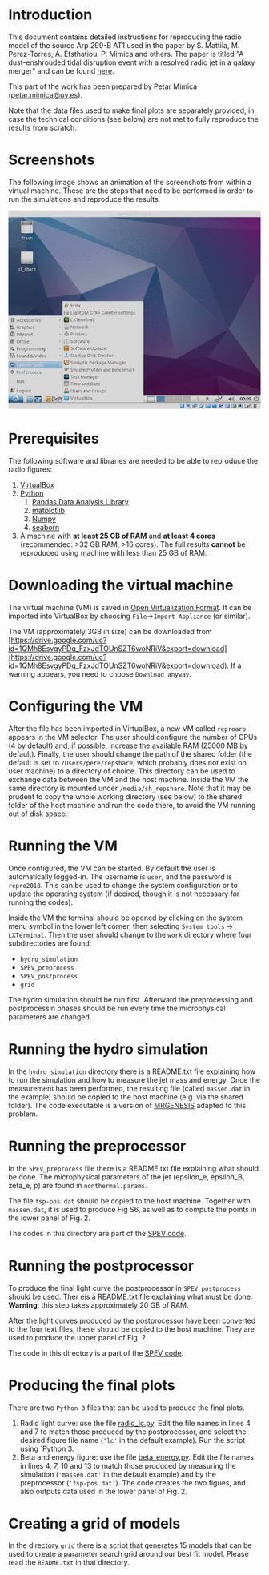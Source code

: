 Introduction
===========================

This document contains detailed instructions for reproducing the radio model of the source Arp 299-B AT1 used in the paper by S. Mattila, M. Perez-Torres, A. Efsthatiou, P. Mimica and others. The paper is titled "A dust-enshrouded tidal disruption event with a resolved radio jet in a galaxy merger" and can be found [here](http://science.sciencemag.org/content/early/2018/06/13/science.aao4669.full).

This part of the work has been prepared by Petar Mimica (<petar.mimica@uv.es>).

Note that the data files used to make final plots are separately provided, in case the technical conditions (see below) are not met to fully reproduce the results from scratch.

Screenshots
==

The following image shows an animation of the screenshots from within a virtual machine. These are the steps that need to be performed in order to run the simulations and reproduce the results.

![](scr.gif)



Prerequisites
==

The following software and libraries are needed to be able to reproduce the radio figures:

1. [VirtualBox](https://www.virtualbox.org/wiki/Downloads)
2. [Python](https://www.python.org/)
    1. [Pandas Data Analysis Library](https://pandas.pydata.org/)
	2. [matplotlib](https://matplotlib.org/)
	3. [Numpy](http://www.numpy.org/)
	4. [seaborn](https://seaborn.pydata.org/)
3. A machine with **at least 25 GB of RAM** and **at least 4 cores** (recommended: >32 GB RAM, >16 cores). The full results **cannot** be reproduced using machine with less than 25 GB of RAM.


Downloading the virtual machine
===

The virtual machine (VM) is saved in [Open Virtualization Format](https://en.wikipedia.org/wiki/Open_Virtualization_Format). It can be imported into VirtualBox by choosing `File`->`Import Appliance` (or similar).

The VM (approximately 3GB in size) can be downloaded from [https://drive.google.com/uc?id=1QMh8EsvgyPDq_FzxJdTOUnSZT6woNRiV&export=download](https://drive.google.com/uc?id=1QMh8EsvgyPDq_FzxJdTOUnSZT6woNRiV&export=download). If a warning appears, you need to choose `Download anyway`.

Configuring the VM
===

After the file has been imported in VirtualBox, a new VM called `reproarp` appears in the VM selector. The user should configure the number of CPUs (4 by default) and, if possible, increase the available RAM (25000 MB by default). Finally, the user should change the path of the shared folder (the default is set to `/Users/pere/repshare`, which probably does not exist on user machine) to a directory of choice. This directory can be used to exchange data between the VM and the host machine. Inside the VM the same directory is mounted under `/media/sh_repshare`. Note that it may be prudent to copy the whole working directory (see below) to the shared folder of the host machine and run the code there, to avoid the VM running out of disk space.

Running the VM
===

Once configured, the VM can be started. By default the user is automatically logged-in. The username is `user`, and the password is `repro2018`. This can be used to change the system configuration or to update the operating system (if decired, though it is not necessary for running the codes).

Inside the VM the terminal should be opened by clicking on the system menu symbol in the lower left corner, then selecting `System tools` -> `LXTerminal`. Then the user should change to the `work` directory where four subdirectories are found:

* `hydro_simulation`
* `SPEV_preprocess`
* `SPEV_postprocess`
* `grid`

The hydro simulation should be run first. Afterward the preprocessing and postprocessin phases should be run every time the microphysical parameters are changed.

Running the hydro simulation
==

In the `hydro_simulation` directory there is a README.txt file explaining how to run the simulation and how to measure the jet mass and energy. Once the measurement has been performed, the resulting file (called `massen.dat` in the example) should be copied to the host machine (e.g. via the shared folder). The code executable is a version of [MRGENESIS](http://adsabs.harvard.edu/cgi-bin/nph-data_query?bibcode=2009A%26A...494..879M&db_key=AST&link_type=ABSTRACT&high=56a5dd85cb13628) adapted to this problem.

Running the preprocessor
==

In the `SPEV_preprocess` file there is a README.txt file explaining what should be done. The microphysical parameters of the jet (epsilon_e, epsilon_B, zeta_e, p) are found in `nonthermal.params`.

The file `fsp-pos.dat` should be copied to the host machine. Together with `massen.dat`, it is used to produce Fig S6, as well as to compute the points in the lower panel of  Fig. 2.

The codes in this directory are part of the [SPEV code](http://adsabs.harvard.edu/abs/2016JPhCS.719a2008M).

Running the postprocessor
==

To produce the final light curve the postprocessor in `SPEV_postprocess` should be used. Ther eis a README.txt file explaining what must be done. **Warning**: this step takes approximately 20 GB of RAM.

After the light curves produced by the postprocessor have been converted to the four text files, these should be copied to the host machine. They are used to produce the upper panel of Fig. 2.

The code in this directory is a part of the [SPEV code](http://adsabs.harvard.edu/abs/2016JPhCS.719a2008M).


Producing the final plots
==

There are two `Python 3` files that can be used to produce the final plots.

1. Radio light curve: use the file [radio_lc.py](./radio_lc.py). Edit the file names in lines 4 and 7 to match those produced by the postprocessor, and select the desired figure file name (`'lc'` in the default example). Run the script using `Python 3.
2. Beta and energy figure: use the file [beta_energy.py](./beta_energy.py). Edit the file names in lines 4, 7, 10 and 13 to match those produced by measuring the simulation (`'massen.dat'` in the default example) and by the preprocessor (`'fsp-pos.dat'`). The code creates the two figues, and also outputs data used in the lower panel of Fig. 2.

Creating a grid of models
==

In the directory `grid` there is a script that generates 15 models that can be used to create a parameter search grid around our best fit model. Please read the `README.txt` in that directory.
